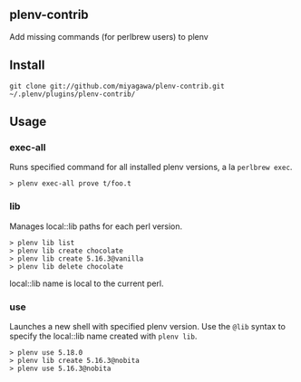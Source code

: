 ## plenv-contrib

Add missing commands (for perlbrew users) to plenv

## Install

```
git clone git://github.com/miyagawa/plenv-contrib.git ~/.plenv/plugins/plenv-contrib/
```


## Usage

### exec-all

Runs specified command for all installed plenv versions, a la `perlbrew exec`.

```
> plenv exec-all prove t/foo.t
```

### lib

Manages local::lib paths for each perl version.

```
> plenv lib list
> plenv lib create chocolate
> plenv lib create 5.16.3@vanilla
> plenv lib delete chocolate
```

local::lib name is local to the current perl.

### use

Launches a new shell with specified plenv version. Use the `@lib` syntax to specify the local::lib name created with `plenv lib`.

```
> plenv use 5.18.0
> plenv lib create 5.16.3@nobita
> plenv use 5.16.3@nobita
```
